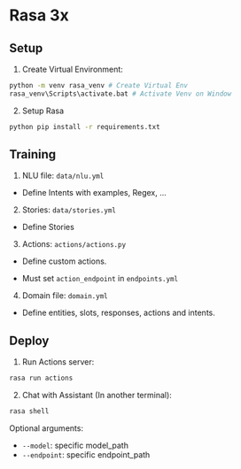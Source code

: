 # Rasa 3x

## Setup

1. Create Virtual Environment: 
```bash
python -m venv rasa_venv # Create Virtual Env
rasa_venv\Scripts\activate.bat # Activate Venv on Window
```
2. Setup Rasa
```bash
python pip install -r requirements.txt
```

## Training

1. NLU file: `data/nlu.yml`

- Define Intents with examples, Regex, ...

2. Stories: `data/stories.yml`

- Define Stories

3. Actions: `actions/actions.py`

- Define custom actions.

- Must set `action_endpoint` in `endpoints.yml`

4. Domain file: `domain.yml`

- Define entities, slots, responses, actions and intents.

## Deploy

1. Run Actions server:
```bash
rasa run actions
```
2. Chat with Assistant (In another terminal):
```bash
rasa shell
```

Optional arguments:
- `--model`: specific model_path
- `--endpoint`: specific endpoint_path